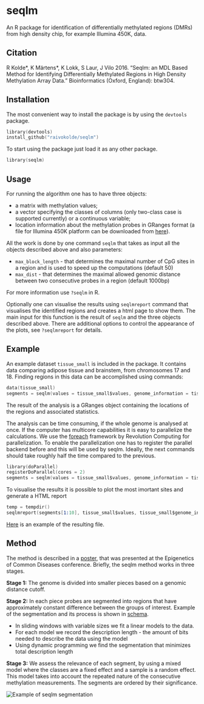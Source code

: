 seqlm
=======

An R package for identification of differentially methylated regions (DMRs) from high density chip, for example Illumina 450K, data. 

Citation
--------
R Kolde\*, K Märtens\*, K Lokk, S Laur, J Vilo 2016. “Seqlm: an MDL Based Method for Identifying Differentially Methylated Regions in High Density Methylation Array Data.” Bioinformatics (Oxford, England): btw304.

Installation
------------
The most convenient way to install the package is by using the `devtools` package.

```s
library(devtools)
install_github("raivokolde/seqlm")
```
To start using the package just load it as any other package.

```s
library(seqlm)
```

Usage
-----
For running the algorithm one has to have three objects:

* a matrix with methylation values;
* a vector specifying the classes of columns (only two-class case is supported currently) or a continuous variable;
* location information about the methylation probes in GRanges format (a file for Illumina 450K platform can be downloaded from [here](http://biit.cs.ut.ee/~kolde/seqlm/genome_information.RData)). 

All the work is done by one command `seqlm` that takes as input all the objects described above and also parameters:

* `max_block_length` - that determines the maximal number of CpG sites in a region and is used to speed up the computations (default 50)
* `max_dist` - that determines the maximal allowed genomic distance between two consecutive probes in a region (default 1000bp)

For more information use `?seqlm` in R.

Optionally one can visualise the results using `seqlmreport` command that visualises the identified regions and creates a html page to show them. The main input for this function is the result of `seqlm` and the three objects described above. There are additional options to control the appearance of the plots, see `?seqlmreport` for details. 

Example
-------

An example dataset `tissue_small` is included in the package. It contains data comparing adipose tissue and brainstem, from chromosomes 17 and 18. Finding regions in this data can be accomplished using commands:

```s
data(tissue_small)
segments = seqlm(values = tissue_small$values, genome_information = tissue_small$genome_information, annotation =  tissue_small$annotation)
```

The result of the analysis is a GRanges object containing the locations of the regions and associated statistics. 

The analysis can be time consuming, if the whole genome is analysed at once. If the computer has multicore capabilities it is easy to parallelize the calculations. We use the [foreach](http://cran.r-project.org/web/packages/foreach/index.html) framework by Revolution Computing for parallelization. To enable the parallelization one has to register the parallel backend before and this will be used by seqlm. Ideally, the next commands should take roughly half the time compared to the previous.

```s
library(doParallel)
registerDoParallel(cores = 2)
segments = seqlm(values = tissue_small$values, genome_information = tissue_small$genome_information, annotation =  tissue_small$annotation)
```

To visualise the results it is possible to plot the most imortant sites and generate a HTML report

```s
temp = tempdir()
seqlmreport(segments[1:10], tissue_small$values, tissue_small$genome_information, tissue_small$annotation, dir = temp)
```

[Here](http://biit.cs.ut.ee/~kolde/seqlm/seqlmreport/index.html) is an example of the resulting file.

Method
------
The method is described in a [poster](https://raw.github.com/raivokolde/seqlm/gh-pages/pics/Poster_uus.pdf), that was presented at the Epigenetics of Common Diseases conference. Briefly, the seqlm method works in three stages. 

**Stage 1:** The genome is divided into smaller pieces based on a genomic distance cutoff. 

**Stage 2:** In each piece probes are segmented into regions that have approximately constant difference between the groups of interest. Example of the segmentation and its process is shown in [schema].

* In sliding windows with variable sizes we fit a linear models to the data.
* For each model we record the description length - the amount of bits needed to describe the data using the model
* Using dynamic programming we find the segmentation that minimizes total description length

**Stage 3:** We assess the relevance of each segment, by using a mixed model where the classes are a fixed effect and a sample is a random effect. This model takes into account the repeated nature of the consecutive methylation measurements. The segments are ordered by their significance.

![Example of seqlm segmentation][schema]

[schema]: https://raw.github.com/raivokolde/seqlm/gh-pages/pics/schema.png "Example of seqlm segmentation"






